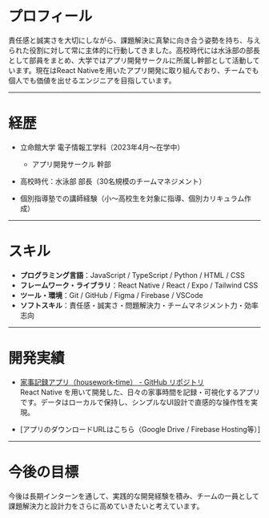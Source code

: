 # プロフィール

責任感と誠実さを大切にしながら、課題解決に真摯に向き合う姿勢を持ち、与えられた役割に対して常に主体的に行動してきました。高校時代には水泳部の部長として部員をまとめ、大学ではアプリ開発サークルに所属し幹部として活動しています。現在はReact Nativeを用いたアプリ開発に取り組んでおり、チームでも個人でも価値を出せるエンジニアを目指しています。

---

# 経歴

- 立命館大学 電子情報工学科（2023年4月～在学中）  
  - アプリ開発サークル 幹部  

- 高校時代：水泳部 部長（30名規模のチームマネジメント）  

- 個別指導塾での講師経験（小〜高校生を対象に指導、個別カリキュラム作成）

---

# スキル

- **プログラミング言語**：JavaScript / TypeScript / Python / HTML / CSS
- **フレームワーク・ライブラリ**：React Native / React / Expo / Tailwind CSS
- **ツール・環境**：Git / GitHub / Figma / Firebase / VSCode
- **ソフトスキル**：責任感・誠実さ・問題解決力・チームマネジメント力・効率志向

---

# 開発実績

- [家事記録アプリ（housework-time） - GitHub リポジトリ](https://github.com/Hideto6/housework-time)  
  React Native を用いて開発した、日々の家事時間を記録・可視化するアプリです。データはローカルで保持し、シンプルなUI設計で直感的な操作性を実現。

- [アプリのダウンロードURLはこちら（Google Drive / Firebase Hosting等）]

---

# 今後の目標

今後は長期インターンを通して、実践的な開発経験を積み、チームの一員として課題解決力と設計力をさらに高めていきたいと考えています。
